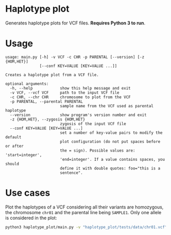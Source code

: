 # Haplotype plot

Generates haplotype plots for VCF files.
**Requires Python 3 to run**.

# Usage

```
usage: main.py [-h] -v VCF -c CHR -p PARENTAL [--version] [-z {HOM,HET}]
               [--conf KEY=VALUE [KEY=VALUE ...]]

Creates a haplotype plot from a VCF file.

optional arguments:
  -h, --help            show this help message and exit
  -v VCF, --vcf VCF     path to the input VCF file
  -c CHR, --chr CHR     chromosome to plot from the VCF
  -p PARENTAL, --parental PARENTAL
                        sample name from the VCF used as parental haplotype
  --version             show program's version number and exit
  -z {HOM,HET}, --zygosis {HOM,HET}
                        zygosis of the input VCF file
  --conf KEY=VALUE [KEY=VALUE ...]
                        set a number of key-value pairs to modify the default
                        plot configuration (do not put spaces before or after
                        the = sign). Possible values are: 'start=integer',
                        'end=integer'. If a value contains spaces, you should
                        define it with double quotes: foo="this is a
                        sentence".
```

# Use cases

Plot the haplotypes of a VCF considering all their variants are homozygous, the chromosome `chr01` and the parental line being `SAMPLE1`. Only one allele is considered in the plot:

```bash
python3 haplotype_plot/main.py -v "haplotype_plot/tests/data/chr01.vcf" -c "chr01" -p "SAMPLE1" -z HOM
```

